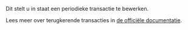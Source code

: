 Dit stelt u in staat een periodieke transactie te bewerken.

Lees meer over terugkerende transacties in [de officiële documentatie](https://firefly-iii.readthedocs.io/en/latest/advanced/recurring.html).
